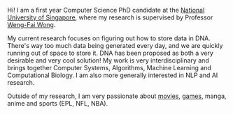 Hi! I am a first year Computer Science PhD candidate at the [National University of Singapore](https://www.comp.nus.edu.sg/), where my research is supervised by Professor [Weng-Fai Wong](https://www.comp.nus.edu.sg/~wongwf/).

My current research focuses on figuring out how to store data in DNA. There's way too much data being generated every day, and we are quickly running out of space to store it. DNA has been proposed as both a very desirable and very cool solution! My work is very interdisciplinary and brings together Computer Systems, Algorithms, Machine Learning and Computational Biology. I am also more generally interested in NLP and AI research.

Outside of my research, I am very passionate about [movies](https://letterboxd.com/prongs17/), [games](https://steamcommunity.com/id/prongs17/), manga, anime and sports (EPL, NFL, NBA).
